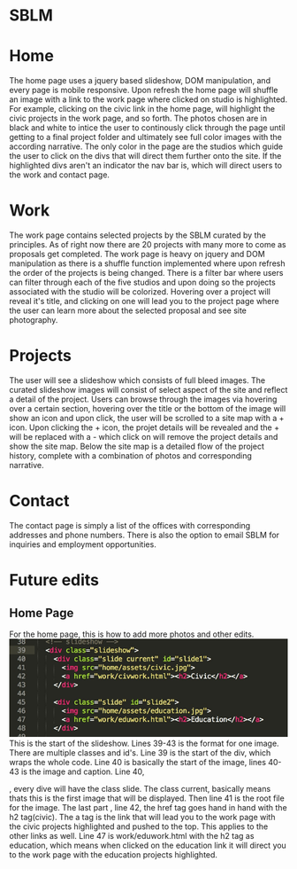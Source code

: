 # SBLM

# Home
The home page uses a jquery based slideshow, DOM manipulation, and every page is mobile responsive.
Upon refresh the home page will shuffle an image with a link to the work page where clicked on studio is highlighted.
For example, clicking on the civic link in the home page, will highlight the civic projects in the work page, and so forth.
The photos chosen are in black and white to intice the user to continously click through the page until getting to a final project folder and ultimately see full color images with the according narrative. 
The only color in the page are the studios which guide the user to click on the divs that will direct them further onto the site. 
If the highlighted divs aren't an indicator the nav bar is, which will direct users to the work and contact page.

# Work
The work page contains selected projects by the SBLM curated by the principles. As of right now there are 20 projects with many more to come as proposals get completed. 
The work page is heavy on jquery and DOM manipulation as there is a shuffle function implemented where upon refresh the order of the projects is being changed. 
There is a filter bar where users can filter through each of the five studios and upon doing so the projects associated with the studio will be colorized. 
Hovering over a project will reveal it's title, and clicking on one will lead you to the project page where the user can learn more about the selected proposal and see site photography.

# Projects
The user will see a slideshow which consists of full bleed images. The curated slideshow images will consist of select aspect of the site and reflect a detail of the project.
Users can browse through the images via hovering over a certain section, hovering over the title or the bottom of the image will show an icon and upon click, the user will be scrolled to a site map with a + icon.
Upon clicking the + icon, the projet details will be revealed and the + will be replaced with a - which click on will remove the project details and show the site map.
Below the site map is a detailed flow of the project history, complete with a combination of photos and corresponding narrative.

# Contact
The contact page is simply a list of the offices with corresponding addresses and phone numbers. There is also the option to email SBLM for inquiries and employment opportunities.


# Future edits
## Home Page
For the home page, this is how to add more photos and other edits. 
![Editing the Slideshow](/Readme/indexScreenshot.jpg)
This is the start of the slideshow. Lines 39-43 is the format for one image. There are multiple classes and id's. Line 39 is the start of the div, which wraps the whole code. Line 40 is basically the start of the image, lines 40-43 is the image and caption. Line 40, <div class = "slide cuttent">, every dive will have the class slide. The class current, basically means thats this is the first image that will be displayed. Then line 41 is the root file for the image. The last part , line 42, the href tag goes hand in hand with the h2 tag(civic). The a tag is the link that will lead you to the work page with the civic projects highlighted and pushed to the top. This applies to the other links as well. Line 47 is work/eduwork.html with the h2 tag as education, which means when clicked on the education link it will direct you to the work page with the education projects highlighted.  





